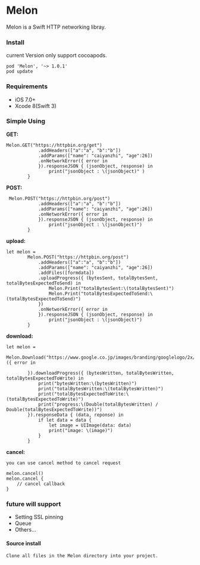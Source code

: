 # Melon

Melon is a Swift HTTP networking libray.

### Install

current Version only support cocoapods.

```
pod 'Melon', '~> 1.0.1' 
pod update
```

### Requirements

* iOS 7.0+
* Xcode 8(Swift 3)

### Simple Using

**GET:**

```
Melon.GET("https://httpbin.org/get")
            .addHeaders(["a":"a", "b":"b"])
            .addParams(["name": "caiyanzhi", "age":26])
            .onNetworkError({ error in
            }).responseJSON { (jsonObject, response) in
                print("jsonObject : \(jsonObject)" )
        }
```

**POST:**

```
 Melon.POST("https://httpbin.org/post")
            .addHeaders(["a":"a", "b":"b"])
            .addParams(["name": "caiyanzhi", "age":26])
            .onNetworkError({ error in
            }).responseJSON { (jsonObject, response) in
                print("jsonObject : \(jsonObject)")
        }
```

**upload:**

```
let melon =
        Melon.POST("https://httpbin.org/post")
            .addHeaders(["a":"a", "b":"b"])
            .addParams(["name": "caiyanzhi", "age":26])
            .addFiles([formdata])
            .uploadProgress({ (bytesSent, totalBytesSent, totalBytesExpectedToSend) in
                Melon.Print("totalBytesSent:\(totalBytesSent)")
                Melon.Print("totalBytesExpectedToSend:\(totalBytesExpectedToSend)")
            })
            .onNetworkError({ error in
            }).responseJSON { (jsonObject, response) in
                print("jsonObject : \(jsonObject)")
        }
```


**download:**

```
let melon =
        Melon.Download("https://www.google.co.jp/images/branding/googlelogo/2x/googlelogo_color_272x92dp.png").onNetworkError ({ error in
            
        }).downloadProgress({ (bytesWritten, totalBytesWritten, totalBytesExpectedToWrite) in
            print("bytesWritten:\(bytesWritten)")
            print("totalBytesWritten:\(totalBytesWritten)")
            print("totalBytesExpectedToWrite:\(totalBytesExpectedToWrite)")
            print("progress:\(Double(totalBytesWritten) / Double(totalBytesExpectedToWrite))")
        }).responseData { (data, reponse) in
            if let data = data {
                let image = UIImage(data: data)
                print("image: \(image)")
            }
        }
```


**cancel:**

```
you can use cancel method to cancel request

melon.cancel()
melon.cancel {
	// cancel callback
}
```

### future will support

* Setting SSL pinning
* Queue
* Others...

#### Source install

```
Clone all files in the Melon directory into your project.
```

